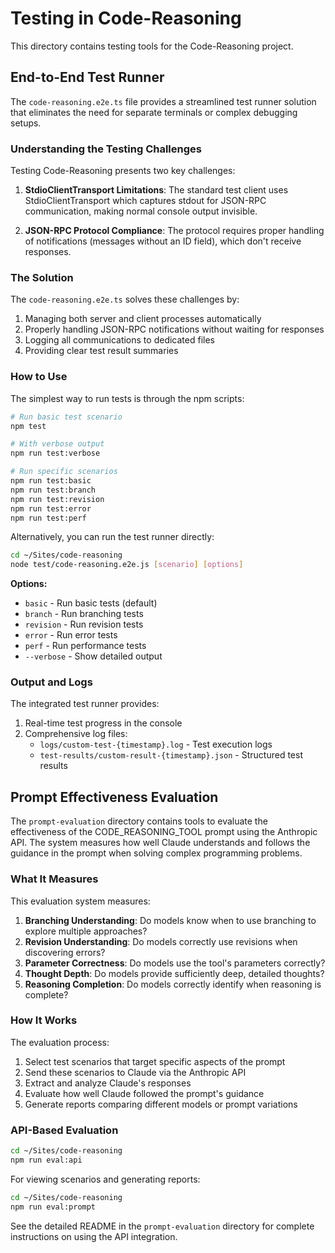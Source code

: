 # Testing in Code-Reasoning

This directory contains testing tools for the Code-Reasoning project.

## End-to-End Test Runner

The `code-reasoning.e2e.ts` file provides a streamlined test runner solution that eliminates the need for separate terminals or complex debugging setups.

### Understanding the Testing Challenges

Testing Code-Reasoning presents two key challenges:

1. **StdioClientTransport Limitations**: The standard test client uses StdioClientTransport which captures stdout for JSON-RPC communication, making normal console output invisible.

2. **JSON-RPC Protocol Compliance**: The protocol requires proper handling of notifications (messages without an ID field), which don't receive responses.

### The Solution

The `code-reasoning.e2e.ts` solves these challenges by:

1. Managing both server and client processes automatically
2. Properly handling JSON-RPC notifications without waiting for responses
3. Logging all communications to dedicated files
4. Providing clear test result summaries

### How to Use

The simplest way to run tests is through the npm scripts:

```bash
# Run basic test scenario
npm test

# With verbose output
npm run test:verbose

# Run specific scenarios
npm run test:basic
npm run test:branch
npm run test:revision
npm run test:error
npm run test:perf
```

Alternatively, you can run the test runner directly:

```bash
cd ~/Sites/code-reasoning
node test/code-reasoning.e2e.js [scenario] [options]
```

**Options:**

- `basic` - Run basic tests (default)
- `branch` - Run branching tests
- `revision` - Run revision tests
- `error` - Run error tests
- `perf` - Run performance tests
- `--verbose` - Show detailed output

### Output and Logs

The integrated test runner provides:

1. Real-time test progress in the console
2. Comprehensive log files:
   - `logs/custom-test-{timestamp}.log` - Test execution logs
   - `test-results/custom-result-{timestamp}.json` - Structured test results

## Prompt Effectiveness Evaluation

The `prompt-evaluation` directory contains tools to evaluate the effectiveness of the CODE_REASONING_TOOL prompt using the Anthropic API. The system measures how well Claude understands and follows the guidance in the prompt when solving complex programming problems.

### What It Measures

This evaluation system measures:

1. **Branching Understanding**: Do models know when to use branching to explore multiple approaches?
2. **Revision Understanding**: Do models correctly use revisions when discovering errors?
3. **Parameter Correctness**: Do models use the tool's parameters correctly?
4. **Thought Depth**: Do models provide sufficiently deep, detailed thoughts?
5. **Reasoning Completion**: Do models correctly identify when reasoning is complete?

### How It Works

The evaluation process:

1. Select test scenarios that target specific aspects of the prompt
2. Send these scenarios to Claude via the Anthropic API
3. Extract and analyze Claude's responses
4. Evaluate how well Claude followed the prompt's guidance
5. Generate reports comparing different models or prompt variations

### API-Based Evaluation

```bash
cd ~/Sites/code-reasoning
npm run eval:api
```

For viewing scenarios and generating reports:

```bash
cd ~/Sites/code-reasoning
npm run eval:prompt
```

See the detailed README in the `prompt-evaluation` directory for complete instructions on using the API integration.
